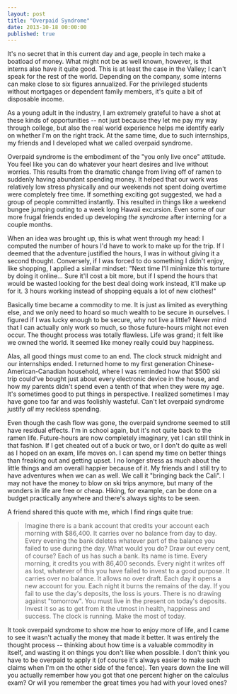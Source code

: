 ```yaml
---
layout: post
title: "Overpaid Syndrome"
date: 2013-10-18 00:00:00
published: true
---
```


It's no secret that in this current day and age, people in tech make a boatload 
of money. What might not be as well known, however, is that interns also have it 
quite good. This is at least the case in the Valley; I can't speak for the rest 
of the world. Depending on the company, some interns can make close to six 
figures annualized. For the privileged students without mortgages or dependent 
family members, it's quite a bit of disposable income.

As a young adult in the industry, I am extremely grateful to have a shot at 
these kinds of opportunities -- not just because they let me pay my way through 
college, but also the real world experience helps me identify early on whether 
I'm on the right track. At the same time, due to such internships, my friends 
and I developed what we called overpaid syndrome.

Overpaid syndrome is the embodiment of the "you only live once" attitude. You 
feel like you can do whatever your heart desires and live without worries. This 
results from the dramatic change from living off of ramen to suddenly having 
abundant spending money. It helped that our work was relatively low stress 
physically and our weekends not spent doing overtime were completely free time. 
If something exciting got suggested, we had a group of people committed 
instantly. This resulted in things like a weekend bungee jumping outing to a 
week long Hawaii excursion.  Even some of our more frugal friends ended up 
developing _the syndrome_ after interning for a couple months.

When an idea was brought up, this is what went through my head: I computed the 
number of hours I'd have to work to make up for the trip. If I deemed that the 
adventure justified the hours, I was in without giving it a second thought. 
Conversely, if I was forced to do something I didn't enjoy, like shopping, I 
applied a similar mindset: "Next time I'll minimize this torture by doing it 
online... Sure it'll cost a bit more, but if I spend the hours that would be 
wasted looking for the best deal doing work instead, it'll make up for it. 3 
hours working instead of shopping equals a lot of new clothes!"

Basically time became a commodity to me. It is just as limited as everything 
else, and we only need to hoard so much wealth to be secure in ourselves. I 
  figured if I was lucky enough to be secure, why not live a little?  Never mind 
  that I can actually only work so much, so those future-hours might not even 
  occur. The thought process was totally flawless. Life was grand; it felt like 
  we owned the world. It seemed like money really could buy happiness.

Alas, all good things must come to an end. The clock struck midnight and our 
internships ended. I returned home to my first generation 
Chinese-American-Canadian household, where I was reminded how that $500 ski trip 
could've bought just about every electronic device in the house, and how my 
parents didn't spend even a tenth of that when they were my age. It's sometimes 
good to put things in perspective. I realized sometimes I may have gone too far 
and was foolishly wasteful. Can't let overpaid syndrome justify _all_ my 
reckless spending.

Even though the cash flow was gone, the overpaid syndrome seemed to still have 
residual effects. I'm in school again, but it's not quite back to the ramen 
life. Future-hours are now completely imaginary, yet I can still think in that 
fashion. If I get cheated out of a buck or two, or I don't do quite as well as I 
hoped on an exam, life moves on. I can spend my time on better things than 
freaking out and getting upset. I no longer stress as much about the little 
things and am overall happier because of it. My friends and I still try to have 
adventures when we can as well. We call it "bringing back the Cali". I may not 
have the money to blow on ski trips anymore, but many of the wonders in life are 
free or cheap. Hiking, for example, can be done on a budget practically anywhere 
and there's always sights to be seen.

A friend shared this quote with me, which I find rings quite true:

> Imagine there is a bank account that credits your account each morning with $86,400. It carries over no balance from day to day. Every evening the bank deletes whatever part of the balance you failed to use during the day. What would you do? Draw out every cent, of course? Each of us has such a bank. Its name is time. Every morning, it credits you with 86,400 seconds. Every night it writes off as lost, whatever of this you have failed to invest to a good purpose. It carries over no balance. It allows no over draft. Each day it opens a new account for you. Each night it burns the remains of the day. If you fail to use the day's deposits, the loss is yours. There is no drawing against "tomorrow". You must live in the present on today's deposits. Invest it so as to get from it the utmost in health, happiness and success. The clock is running. Make the most of today.

It took overpaid syndrome to show me how to enjoy more of life, and I came to 
see it wasn't actually the money that made it better. It was entirely the 
thought process -- thinking about how time is a valuable commodity in itself, 
and wasting it on things you don't like when possible. I don't think you have to 
be overpaid to apply it (of course it's always easier to make such claims when 
I'm on the other side of the fence). Ten years down the line will you actually 
remember how you got that one percent higher on the calculus exam? Or will you 
remember the great times you had with your loved ones?
